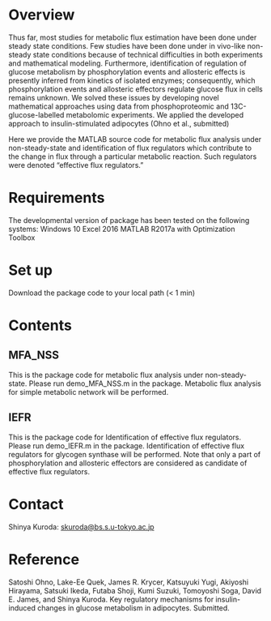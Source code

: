 # Overview
Thus far, most studies for metabolic flux estimation have been done under steady state conditions. Few studies have been done under in vivo-like non-steady state conditions because of technical difficulties in both experiments and mathematical modeling. Furthermore, identification of regulation of glucose metabolism by phosphorylation events and allosteric effects is presently inferred from kinetics of isolated enzymes; consequently, which phosphorylation events and allosteric effectors regulate glucose flux in cells remains unknown. We solved these issues by developing novel mathematical approaches using data from phosphoproteomic and 13C-glucose-labelled metabolomic experiments. We applied the developed approach to insulin-stimulated adipocytes (Ohno et al., submitted)

Here we provide the MATLAB source code for metabolic flux analysis under non-steady-state and identification of flux regulators which contribute to the change in flux through a particular metabolic reaction. Such regulators were denoted “effective flux regulators.”

# Requirements
The developmental version of package has been tested on the following systems:
Windows 10
Excel 2016
MATLAB R2017a with Optimization Toolbox

# Set up
Download the package code to your local path (< 1 min)

# Contents
## MFA_NSS
This is the package code for metabolic flux analysis under non-steady-state.
Please run demo_MFA_NSS.m in the package. Metabolic flux analysis for simple metabolic network will be performed.

## IEFR
This is the package code for Identification of effective flux regulators.
Please run demo_IEFR.m in the package. Identification of effective flux regulators for glycogen synthase will be performed. Note that only a part of phosphorylation and allosteric effectors are considered as candidate of effective flux regulators.

# Contact
Shinya Kuroda: skuroda@bs.s.u-tokyo.ac.jp

# Reference
Satoshi Ohno, Lake-Ee Quek, James R. Krycer, Katsuyuki Yugi, Akiyoshi Hirayama, Satsuki Ikeda, Futaba Shoji, Kumi Suzuki, Tomoyoshi Soga, David E. James, and Shinya Kuroda. Key regulatory mechanisms for insulin-induced changes in glucose metabolism in adipocytes. Submitted.

